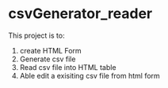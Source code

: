 # csvGenerator_reader

This project is to:
1. create HTML Form 
2. Generate csv file
3. Read csv file into HTML table
4. Able edit a exisiting csv file from html form
